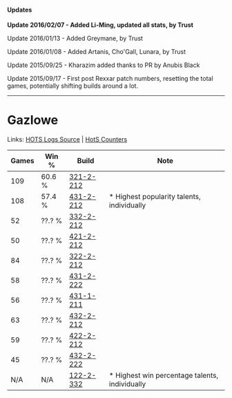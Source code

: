 #### Updates
**Update 2016/02/07 - Added Li-Ming, updated all stats, by Trust**

Update 2016/01/13 - Added Greymane, by Trust

Update 2016/01/08 - Added Artanis, Cho'Gall, Lunara, by Trust

Update 2015/09/25 - Kharazim added thanks to PR by Anubis Black

Update 2015/09/17 - First post Rexxar patch numbers, resetting the total games, potentially shifting builds around a lot.

***

# Gazlowe

Links: [HOTS Logs Source](https://www.hotslogs.com/Sitewide/HeroDetails?Hero=Gazlowe) | [HotS Counters](http://hotscounters.com/#/hero/Gazlowe)

Games  | Win %  | Build     | Note
-----  | -----  | -----     | ----
109    | 60.6 % | [321-2-212](http://www.heroesfire.com/hots/talent-calculator/gazlowe#oPeq) | 
108    | 57.4 % | [431-2-212](http://www.heroesfire.com/hots/talent-calculator/gazlowe#scCK) | * Highest popularity talents, individually
52     | ??.? % | [332-2-212](http://www.heroesfire.com/hots/talent-calculator/gazlowe#oqVa) | 
50     | ??.? % | [421-2-212](http://www.heroesfire.com/hots/talent-calculator/gazlowe#sDnq) | 
84     | ??.? % | [322-2-212](http://www.heroesfire.com/hots/talent-calculator/gazlowe#oS54) | 
58     | ??.? % | [431-2-222](http://www.heroesfire.com/hots/talent-calculator/gazlowe#scCU) | 
56     | ??.? % | [431-1-211](http://www.heroesfire.com/hots/talent-calculator/gazlowe#sbyh) | 
63     | ??.? % | [432-2-212](http://www.heroesfire.com/hots/talent-calculator/gazlowe#seea) | 
59     | ??.? % | [422-2-212](http://www.heroesfire.com/hots/talent-calculator/gazlowe#sGE4) | 
45     | ??.? % | [432-2-222](http://www.heroesfire.com/hots/talent-calculator/gazlowe#seek) | 
N/A    | N/A    | [122-2-332](http://www.heroesfire.com/hots/talent-calculator/gazlowe#gpqy) | * Highest win percentage talents, individually
